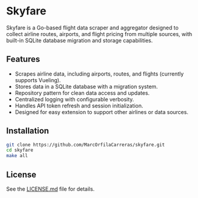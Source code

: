 # Skyfare

Skyfare is a Go-based flight data scraper and aggregator designed to collect airline routes, airports, and flight pricing from multiple sources, with built-in SQLite database migration and storage capabilities.

## Features

- Scrapes airline data, including airports, routes, and flights (currently supports Vueling).
- Stores data in a SQLite database with a migration system.
- Repository pattern for clean data access and updates.
- Centralized logging with configurable verbosity.
- Handles API token refresh and session initialization.
- Designed for easy extension to support other airlines or data sources.

## Installation

``` bash
git clone https://github.com/MarcOrfilaCarreras/skyfare.git
cd skyfare
make all
```

## License

See the [LICENSE.md](LICENSE.md) file for details.